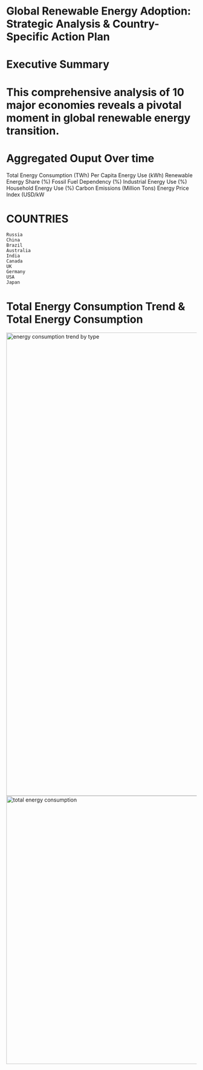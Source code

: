 # Global Renewable Energy Adoption: Strategic Analysis & Country-Specific Action Plan


# Executive Summary
# This comprehensive analysis of 10 major economies reveals a pivotal moment in global renewable energy transition.

#  Aggregated Ouput Over time 
Total Energy Consumption (TWh)	Per Capita Energy Use (kWh)	Renewable Energy Share (%)	Fossil Fuel Dependency (%)	Industrial Energy Use (%)	Household Energy Use (%)	Carbon Emissions (Million Tons)	Energy Price Index (USD/kW

# COUNTRIES
	Russia
	China
	Brazil	
	Australia	
 	India	
    Canada	
	UK	
	Germany	
	USA	
	Japan 

# Total Energy Consumption Trend & Total Energy Consumption 
<img width="1584" height="1226" alt="energy consumption trend by  type" src="https://github.com/user-attachments/assets/39dac03a-f8b2-4536-9432-2f392dc087db" />

<img width="1253" height="710" alt="total energy consumption" src="https://github.com/user-attachments/assets/8758dc96-3fe9-493f-a483-741ba0fbfd80" />




